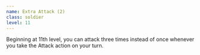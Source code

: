 ```yaml
---
name: Extra Attack (2)
class: soldier
level: 11
---
```

Beginning at 11th level, you can attack three times instead of once whenever you take the Attack action on your turn.
